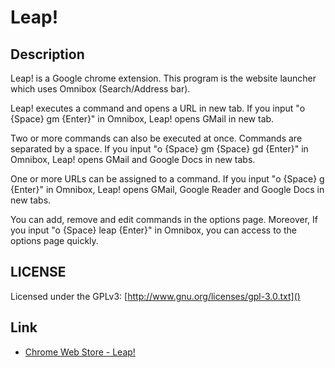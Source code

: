 # Leap!

## Description

Leap! is a Google chrome extension.
This program is the website launcher which uses Omnibox (Search/Address bar).

Leap! executes a command and opens a URL in new tab.
If you input "o {Space} gm {Enter}" in Omnibox, Leap! opens GMail in new tab.

Two or more commands can also be executed at once. Commands are separated by a space.
If you input "o {Space} gm {Space} gd {Enter}" in Omnibox, Leap! opens GMail and Google Docs in new tabs.

One or more URLs can be assigned to a command.
If you input "o {Space} g {Enter}" in Omnibox, Leap! opens GMail, Google Reader and Google Docs in new tabs.

You can add, remove and edit commands in the options page.
Moreover, If you input "o {Space} leap {Enter}" in Omnibox, you can access to the options page quickly.

## LICENSE

Licensed under the GPLv3: [http://www.gnu.org/licenses/gpl-3.0.txt]()

## Link

- [Chrome Web Store - Leap!](https://chrome.google.com/webstore/detail/jjafmnhliekbijhadfkabocfdpeicdmj)

